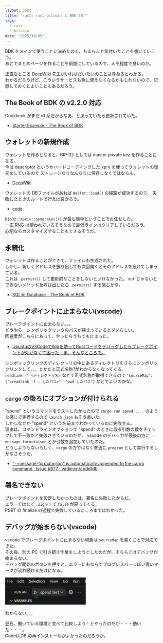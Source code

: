 ```yaml
---
layout: post
title: "rust: rust-bitcoin と BDK (8)"
tags:
  - rust
  - bitcoin
date: "2025/10/05"
---
```


BDK をメインで使うことに決めたので、ちまちまと気付いたことを書いていこう。  
あとでまとめページを作ることを前提にしているので、メモ程度で良いのだ。

正直なところ [DeepWiki](https://deepwiki.com/bitcoindevkit/bdk_wallet) 先生がいればだいたいのことは尋ねるとわかる。  
わかるだろうけど、こういうサービスも急に使えなくなるかもしれないので、記録しておくとよいこともあるだろう。

## The Book of BDK の v2.2.0 対応

Cookbook がまだ v1 系だからなあ、と思っていたら更新されていた。

* [Starter Example - The Book of BDK](https://bookofbdk.com/cookbook/starter-example/)

## ウォレットの新規作成

ウォレットを作るとなると、BIP-32 としては master private key を作ることになる。  
今は descriptor というかハードコーディングした xprv を使ってウォレットの復元をしているので
ストレージなりなんなりに保存しなくてはならん。

* [DeepWiki](https://deepwiki.com/search/wallet_14bc5dd9-b5af-4b1f-991e-ce8e06076e54)

ウォレットの DBファイルがあれば `Wallet::load()` の経路が成功するので、
失敗したときのルートで行えば良かろう。

* [code](https://github.com/hirokuma/bdk-example/blob/e060686a3a6e6e8be8630c5664b7f740bd787273/src/segwit/wallet.rs#L35-L44)

`bip32::Xpriv::generate(())` が最も簡単ということでお任せした。  
一応 RNG は使われているそうなので最低ラインはクリアしているだろう。  
心配ならカスタマイズすることもできるそうだ。

## 永続化

ウォレットは作ることができて、ファイルも生成された。  
しかし、新しくアドレスを振り出しても次回開くとそのアドレスを忘れてしまっている。  
これは `.persist()` して更新的なことをしないといけなかった。
`mut` じゃないとできないメソッドを呼び出したら `.persist()` する感じかな。

* [SQLite Database - The Book of BDK](https://bookofbdk.com/cookbook/persistence/sqlite/)

## ブレークポイントに止まらない(vscode)

ブレークポイントに止まらない。。。  
どうやら、シンボリックリンクのパスが挟まっているとダメらしい。  
回避案がこちらにあって、やったらうちでも止まった。

* [UbuntuのVSCodeでlldbを使ってRustコードをデバッグしたらブレークポイントが効かなくて困った - ま、そんなところで。](https://zv-louis.hatenablog.com/entry/2021/07/06/102907)

シンボリックリンクのディレクトリの中にあるディレクトリをさらにシンボリックリンクして。。。とかだと正式名称?がわからなくなってくる。  
`readlink -f <ディレクトリ名>` などで正式名称が取得できるので `"sourceMap": {"<readlink -f . したパス>": "pwd したパス"}` などでよいのかな。

## `cargo` の後ろにオプションが付けられる

"spend" というコマンドをテストしたかったので `cargo run spend ....` のような感じで実行するので `launch.json` もそう書いた。  
しかしなぜか "spend" という名前までわかっているのに失敗する。  
理由は、コマンドラインオプションで "spend" のときに取る引数の数をチェックして不一致だと失敗させているのだが、
vscode のデバッガが最後の方に `--message-format=json` とか引数を追加していたのだ。  
どうしようもないらしく、`cargo` の方ではなく普通に `program` として実行するしかなさそうだ。

* ["--message-format=json" is automatically appended to the cargo command · Issue #677 · vadimcn/codelldb](https://github.com/vadimcn/codelldb/issues/677)

## 署名できない

ブレークポイントを設定したかったのは、署名に失敗したからだ。  
エラーではなく `.sign()` で `false` が戻ってくる。  
PSBT の finalize の過程で失敗しているところまではわかった。

## デバッグが始まらない(vscode)

vscode でブレークポイントに止まらない現象は `sourceMap` を書くことで対応できた。  
その後、別の PC で引き続き作業をしようとしたのだが、そちらではデバッグが始まらない。  
デバッグ開始のボタンを押すと、エラーにもならずプログレスバーっぽい青いマークが流れ続けるだけになる。

![image](images/20251005b-1.png)

わからない。。。  

翌日、動いている環境と並べて比較しよう！とやったのだが・・・動いた・・・。  
CodeLLDB の再インストールがよかったのだろうか。

